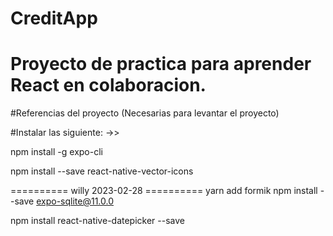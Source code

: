 # CreditApp

# Proyecto de practica para aprender React en colaboracion.

#Referencias del proyecto (Necesarias para levantar el proyecto)

#Instalar las siguiente: ->>

npm install -g expo-cli

npm install --save react-native-vector-icons

==========   willy 2023-02-28    ==========
yarn add formik
npm install --save expo-sqlite@11.0.0

npm install react-native-datepicker --save
